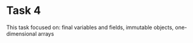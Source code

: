 # Task 4
This task focused on: final variables and fields, immutable objects, one-dimensional arrays